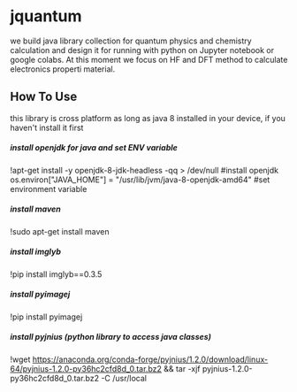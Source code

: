 # jquantum
we build java library collection for quantum physics and chemistry calculation and design it for running with python on Jupyter notebook or google colabs. At this moment we focus on HF and DFT method to calculate electronics properti material.

## How To Use

this library is cross platform as long as java 8 installed in your device, if you haven't install it first
##### install openjdk for java and set ENV variable
!apt-get install -y openjdk-8-jdk-headless -qq > /dev/null      #install openjdk
os.environ["JAVA_HOME"] = "/usr/lib/jvm/java-8-openjdk-amd64"     #set environment variable

##### install maven
!sudo apt-get install maven

##### install imglyb
!pip install imglyb==0.3.5

##### install pyimagej
!pip install pyimagej

##### install pyjnius (python library to access java classes)
!wget https://anaconda.org/conda-forge/pyjnius/1.2.0/download/linux-64/pyjnius-1.2.0-py36hc2cfd8d_0.tar.bz2 && tar -xjf pyjnius-1.2.0-py36hc2cfd8d_0.tar.bz2 -C /usr/local
